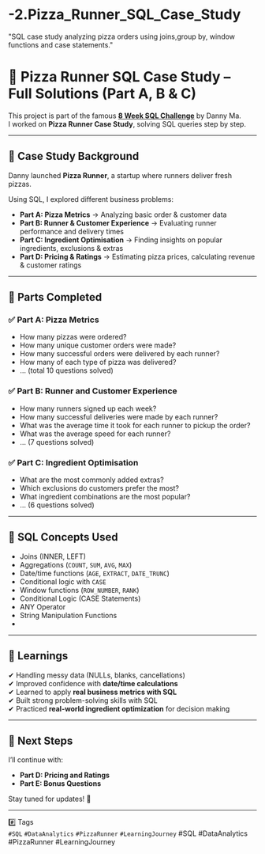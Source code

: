 # -2.Pizza_Runner_SQL_Case_Study
"SQL case study analyzing pizza orders using joins,group by, window functions and case statements."

# 🍕 Pizza Runner SQL Case Study – Full Solutions (Part A, B & C)

This project is part of the famous **[8 Week SQL Challenge](https://8weeksqlchallenge.com/)** by Danny Ma.  
I worked on **Pizza Runner Case Study**, solving SQL queries step by step.

---

## 📌 Case Study Background  
Danny launched **Pizza Runner**, a startup where runners deliver fresh pizzas.  

Using SQL, I explored different business problems:  
- **Part A: Pizza Metrics** → Analyzing basic order & customer data  
- **Part B: Runner & Customer Experience** → Evaluating runner performance and delivery times  
- **Part C: Ingredient Optimisation** → Finding insights on popular ingredients, exclusions & extras  
- **Part D: Pricing & Ratings** → Estimating pizza prices, calculating revenue & customer ratings  

---

## 📝 Parts Completed  

### ✅ Part A: Pizza Metrics
- How many pizzas were ordered?  
- How many unique customer orders were made?  
- How many successful orders were delivered by each runner?  
- How many of each type of pizza was delivered?  
- … (total 10 questions solved)

### ✅ Part B: Runner and Customer Experience
- How many runners signed up each week?  
- How many successful deliveries were made by each runner?  
- What was the average time it took for each runner to pickup the order?  
- What was the average speed for each runner?  
- … (7 questions solved)

### ✅ Part C: Ingredient Optimisation
- What are the most commonly added extras?  
- Which exclusions do customers prefer the most?  
- What ingredient combinations are the most popular?  
- … (6 questions solved)

---

## 📂 SQL Concepts Used  
- Joins (INNER, LEFT)  
- Aggregations (`COUNT`, `SUM`, `AVG`, `MAX`)  
- Date/time functions (`AGE`, `EXTRACT`, `DATE_TRUNC`)  
- Conditional logic with `CASE`  
- Window functions (`ROW_NUMBER`, `RANK`)
- Conditional Logic (CASE Statements)
- ANY Operator
- String Manipulation Functions
-   

---

## 🎯 Learnings  
✔ Handling messy data (NULLs, blanks, cancellations)  
✔ Improved confidence with **date/time calculations**  
✔ Learned to apply **real business metrics with SQL**  
✔ Built strong problem-solving skills with SQL  
✔ Practiced **real-world ingredient optimization** for decision making  

---

## 🔗 Next Steps  
I’ll continue with:  
- **Part D: Pricing and Ratings**  
- **Part E: Bonus Questions**  

Stay tuned for updates! 🚀  

---

#️⃣ Tags  
`#SQL` `#DataAnalytics` `#PizzaRunner` `#LearningJourney`
#SQL #DataAnalytics #PizzaRunner #LearningJourney
